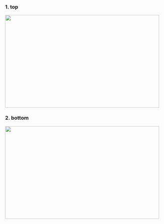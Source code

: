 ### 1. top
<img src="https://github.com/user-attachments/assets/2839ced4-536b-4b76-b6db-2ef904794da0" width="500" height="300"/>

### 2. bottom
<img src="https://github.com/user-attachments/assets/cf8f5271-c5d8-4391-a3db-7b9ac3a79a00" width="500" height="300"/>
